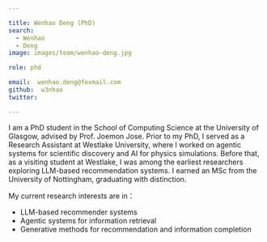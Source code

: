 ```yaml
---

title: Wenhao Deng (PhD)
search:
  - Wenhao
  - Deng
image: images/team/wenhao-deng.jpg

role: phd

email:  wenhao.deng@foxmail.com
github:  w3nhao
twitter:  

---
```


I am a PhD student in the School of Computing Science at the University of Glasgow, advised by Prof. Joemon Jose. Prior to my PhD, I served as a Research Assistant at Westlake University, where I worked on agentic systems for scientific discovery and AI for physics simulations. Before that, as a visiting student at Westlake, I was among the earliest researchers exploring LLM-based recommendation systems. I earned an MSc from the University of Nottingham, graduating with distinction.

My current research interests are in：
- LLM-based recommender systems
- Agentic systems for information retrieval 
- Generative methods for recommendation and information completion